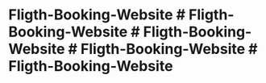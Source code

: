 # Fligth-Booking-Website # Fligth-Booking-Website # Fligth-Booking-Website # Fligth-Booking-Website # Fligth-Booking-Website
